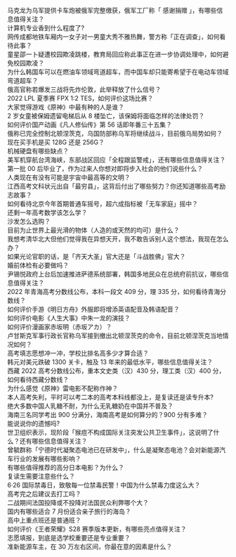 马克龙为乌军提供卡车炮被俄军完整缴获，俄军工厂称「 感谢捐赠 」，有哪些信息值得关注？  
计算机专业香到什么程度了?  
网传成都地铁车厢内一女子对一男童大秀不雅热舞，警方称「正在调查」，如何看待此事？  
童星邵一卜疑遭校园欺凌跳楼，教育局回应称此事正在进一步协调处理中，如何避免校园欺凌？  
为什么韩国车可以在燃油车领域弯道超车，而中国车却只能寄希望于在电动车领域弯道超车？  
俄高官称若爆发三战将先炸伦敦，此举释放了什么信号？  
2022 LPL 夏季赛 FPX 1:2 TES，如何评价这场比赛？  
大家觉得游戏《原神》中最有种的人是谁？  
2 岁女童被保姆遗留电梯后从 8 楼坠亡，该保姆将面临怎样的法律处罚？  
如何评价国产动画《凡人修仙传》第 56 话即年番三十五集？  
俄称已完全控制北顿涅茨克，乌国防部称乌军将继续战斗，目前俄乌局势如何？  
现在买手机是买 128G 还是 256G？  
机械硬盘有哪些缺点？  
美军机穿航台湾海峡，东部战区回应「全程跟监警戒」，还有哪些信息值得关注？  
第一批 00 后毕业了，作为过来人你想对即将步入社会的他们说些什么？  
人类现在有没有可能是宇宙中最高等的文明？  
江西高考文科状元出自「最穷县」，这背后付出了哪些努力？你还知道哪些高考励志故事？  
如何看待北京今年首期普通车摇号，超六成指标被「无车家庭」摇中？  
还剩一年高考数学该怎么学？  
沙发怎么选购？  
目前为止世界上最光滑的物体（人造的或天然的均可）是什么？  
我想考清华北大但他们觉得我在异想天开，我不敢告诉别人这个想法，我现在怎么办？  
如果光论官职的话，是「齐天大圣」官大还是「斗战胜佛」官大？  
婚前体检有必要做吗？  
尹锡悦政府上台后加速推进萨德系统部署，韩国多地民众在总统府前抗议，哪些信息值得关注？  
2022 年青海高考分数线公布，本科一段文 409 分，理 335 分，如何看待青海分数线？  
如何评价手游《明日方舟》外服即将增添英语配音及韩语配音？  
如何评价电影《人生大事》中朱一龙的演技？  
如何评价漫画家赤坂明（赤坂アカ）？  
卢甘斯克军事行政长官称乌军接到撤出北顿涅茨克的命令，目前北顿涅茨克当地情况如何？  
高考填志愿想冲一冲，学校比排名高多少才算合适？  
韩元对美元跌破 1300 关卡，触及 13 年来的最低水平，哪些信息值得关注？  
西藏 2022 高考分数线公布，重本文史类（汉）430 分，理工类（汉）400 分，如何看待西藏分数线？  
为什么感觉《原神》雷电影不配称作神？  
本人高考失利，平时可以考二本的高考本科线都没上，是复读还是读专升本?  
绝大多数中国人乳糖不耐，为什么无乳糖奶在中国并不普及？  
海南三名同学考出 900 分满分，海南高考是如何算分的？900 分有多难？  
能说说你的遗憾吗?  
世卫组织表示，现阶段「猴痘不构成国际关注突发公共卫生事件」，这说明了什么？还有哪些信息值得关注？  
曾毓群称「宁德时代凝聚态电池已在研发中」，什么是凝聚态电池？会对新能源汽车行业的发展有哪些影响？  
有哪些值得推荐的高分日本电影？为什么？  
复读生需要注意些什么？  
6·26 国际禁毒日，致敬每一位禁毒民警！中国为什么禁毒力度这么大？  
高考完之后建议去打工吗？  
二战期间法国投降或不投降对法国民众利弊哪个大？  
国内有哪些适合 7 月份适合亲子旅行的海岛？  
高中上重点班还是普通班？  
如何评价《王者荣耀》S28 赛季版本更新，有哪些亮点值得关注？  
志愿填报，到底是选学校重要还是专业重要？  
准新能源车主，在 30 万左右区间，你最在意的因素是什么？  
